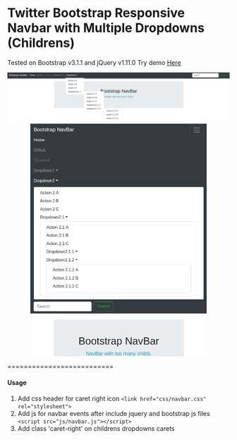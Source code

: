 Twitter Bootstrap Responsive Navbar with Multiple Dropdowns (Childrens)
==========================

Tested on Bootstrap v3.1.1 and jQuery v1.11.0
Try demo [Here](http://fontesolutions.com.br/bootstrap-navbar-dropdowns/)

<div style="text-align:center;" align="center">
    <img align="center" src="https://raw.githubusercontent.com/fontenele/bootstrap-navbar-dropdowns/master/printscreen.png" />
    <img align="center" width="400" style="width: 400px;margin: auto;" src="https://raw.githubusercontent.com/fontenele/bootstrap-navbar-dropdowns/master/printscreen-collapsed.png" />
</div>

==========================

<h4>Usage</h4>

1. Add css header for caret right icon ```<link href="css/navbar.css" rel="stylesheet">```
2. Add js for navbar events after include jquery and bootstrap js files ```<script src="js/navbar.js"></script>```
3. Add class 'caret-right' on childrens dropdowns carets
